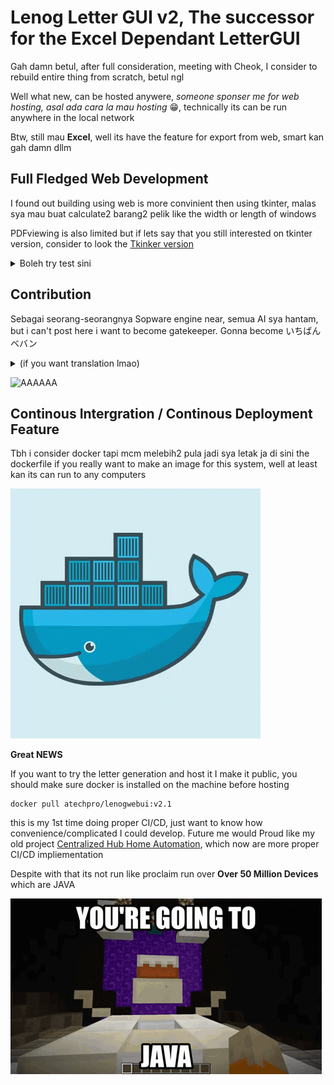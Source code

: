 # Lenog Letter GUI v2, The successor for the Excel Dependant LetterGUI

Gah damn betul, after full consideration, meeting with Cheok, I consider to rebuild entire thing from scratch, betul ngl

Well what new, can be hosted anywere, _someone sponser me for web hosting, asal ada cara la mau hosting_ 😁, technically its can be run anywhere in the local network

Btw, still mau **Excel**, well its have the feature for export from web, smart kan gah damn dllm

## Full Fledged Web Development

I found out building using web is more convinient then using tkinter, malas sya mau buat calculate2 barang2 pelik like the width or length of windows

PDFviewing is also limited but if lets say that you still interested on tkinter version, consider to look the [Tkinker version](https://github.com/AtechPro/lenogletterv2/tree/Tkinkerver)

<details>
  <summary>Boleh try test sini</summary>

   wkwkwkw rubuh punya tkinker, Customtkinker pun cannot help me

  ![Make fun of Tkinker and CustomTkinker](assets/laughing-cat.gif)

  i love Flask gah damn jatuh cinta sama dya

  ![I LOVE FLASK SUKI SUKI DAISUKI](assets/flask-python.gif)

</details>


## Contribution

Sebagai seorang-seorangnya Sopware engine near, semua AI sya hantam, but i can't post here i want to become gatekeeper. Gonna become いちばんベバン <details><summary>(if you want translation lmao)</summary>Ichiban Beban, techincally nombor 1 beban</details>

![AAAAAA](assets/shikanokonoko.gif)

## Continous Intergration / Continous Deployment Feature

Tbh i consider docker tapi mcm melebih2 pula jadi sya letak ja di sini the dockerfile if you really want to make an image for this system, well at least kan its can run to any computers

![Superrior over Docker gang](assets/whale-docker.gif)

**Great NEWS**

If you want to try the letter generation and host it I make it public, you should make sure docker is installed on the machine before hosting

    docker pull atechpro/lenogwebui:v2.1

this is my 1st time doing proper CI/CD, just want to know how convenience/complicated I could develop. Future me would Proud like my old project  [Centralized Hub Home Automation](https://github.com/AtechPro/chha), which now are more proper CI/CD impliementation 

Despite with that its not run like proclaim run over **Over 50 Million Devices** which are JAVA

![kima kepada java](assets/cursejava.gif)

